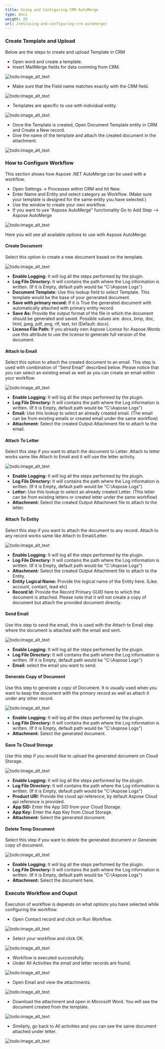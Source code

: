 ```yaml
---
title: Using and Configuring CRM AutoMerge
type: docs
weight: 20
url: /net/using-and-configuring-crm-automerge/
---
```


### Create Template and Upload

Below are the steps to create and upload Template in CRM

- Open word and create a template.
- Insert MailMerge fields for data comming from CRM. 

![todo:image_alt_text](using-and-configuring-crm-automerge_1)

- Make sure that the Field name matches exactly with the CRM field. 

![todo:image_alt_text](using-and-configuring-crm-automerge_2)

- Templates are specific to use with individual entity. 

![todo:image_alt_text](using-and-configuring-crm-automerge_3)

- Once the Template is created, Open Document Template entity in CRM and Create a New record.
- Give the name of the template and attach the created document in the attachment. 

![todo:image_alt_text](using-and-configuring-crm-automerge_4)

### How to Configure Workflow

This section shows how Aspose .NET AutoMerge can be used with a workflow.

- Open Settings -> Processes within CRM and hit New.
- Enter Name and Entity and select category as Workflow. (Make sure your template is designed for the same entity you have selected.)
- Use the window to create your own workflow.
- If you want to use “Aspose AutoMerge” functionality Go to Add Step --> Aspose AutoMerge 

![todo:image_alt_text](/download/thumbnails/2589863/1303366909)

Here you will see all available options to use with Aspose AutoMerge:

#### Create Document

Select this option to create a new document based on the template.

![todo:image_alt_text](using-and-configuring-crm-automerge_5)

- **Enable Logging:** It will log all the steps performed by the plugin.
- **Log File Directory:** It will contains the path where the Log information is written. (If it is Empty, default path would be "C:\Aspose Logs")
- **Document Template:** Use this lookup field to select Template. This template would be the base of your generated document.
- **Save with primary record:** If it is True the generated document with automatically attached with primary entity record.
- **Save As:** Provide the output format of the file in which the document should be generated and saved. Possible values are: docx, bmp, doc, html, jpeg, pdf, png, rtf, text, txt (Default: docx).
- **License File Path:** If you already own Aspose License for Aspose.Words use this attribute to use the license to generate full version of the document.

#### Attach to Email

Select this option to attach the created document to an email. This step is used with combination of "Send Email" described below. Please notice that you can select an existing email as well as you can create an email within your workflow.

![todo:image_alt_text](using-and-configuring-crm-automerge_6)

- **Enable Logging:** It will log all the steps performed by the plugin.
- **Log File Directory:** It will contains the path where the Log information is written. (If it is Empty, default path would be "C:\Aspose Logs")
- **Email:** Use this lookup to select an already created email. (The email can be from existing emails or created email under the same workflow)
- **Attachment:** Select the created Output Attachment file to attach to the email.

#### Attach To Letter

Select this step if you want to attach the document to Letter. Attach to letter works same like Attach to Email and it will use the letter activity.

![todo:image_alt_text](using-and-configuring-crm-automerge_7)

- **Enable Logging:** It will log all the steps performed by the plugin.
- **Log File Directory:** It will contains the path where the Log information is written. (If it is Empty, default path would be "C:\Aspose Logs")
- **Letter:** Use this lookup to select an already created Letter. (This letter can be from existing letters or created letter under the same workflow)
- **Attachment:** Select the created Output Attachment file to attach to the letter.

#### Attach To Entity

Select this step if you want to attach the document to any record. Attach to any record works same like Attach to Email/Letter.

![todo:image_alt_text](using-and-configuring-crm-automerge_8)

- **Enable Logging:** It will log all the steps performed by the plugin.
- **Log File Directory:** It will contains the path where the Log information is written. (If it is Empty, default path would be "C:\Aspose Logs")
- **Attachment:** Select the created Output Attachment file to attach to the Entity.
- **Entity Logical Name:** Provide the logical name of the Entity here. (Like: account, contact, lead etc)
- **Record Id:** Provide the Record Primary GUID here to which the document is attached. Please note that it will not create a copy of document but attach the provided document directly.

#### Send Email

Use this step to send the email, this is used with the Attach to Email step where the document is attached with the email and sent.

![todo:image_alt_text](using-and-configuring-crm-automerge_9)

- **Enable Logging:** It will log all the steps performed by the plugin.
- **Log File Directory:** It will contains the path where the Log information is written. (If it is Empty, default path would be "C:\Aspose Logs")
- **Email:** select the email you want to send.

#### Generate Copy of Document

Use this step to generate a copy of Document. It is usually used when you want to keep the document with the primary record as well as attach it under any other record.

![todo:image_alt_text](using-and-configuring-crm-automerge_10)

- **Enable Logging:** It will log all the steps performed by the plugin.
- **Log File Directory:** It will contains the path where the Log information is written. (If it is Empty, default path would be "C:\Aspose Logs")
- **Attachment:** Select the generated document.

#### Save To Cloud Storage

Use this step if you would like to upload the generated document on Cloud Storage.

![todo:image_alt_text](using-and-configuring-crm-automerge_11)

- **Enable Logging:** It will log all the steps performed by the plugin.
- **Log File Directory:** It will contains the path where the Log information is written. (If it is Empty, default path would be "C:\Aspose Logs")
- **Product URI:** Provide the cloud api reference, by default Aspose Cloud api reference is provided.
- **App SID:** Enter the App SID from your Cloud Storage.
- **App Key:** Enter the App Key from Cloud Storage.
- **Attachment:** Select the generated document.

#### Delete Temp Document

Select this step if you want to delete the generated document or Generate copy of document.

![todo:image_alt_text](using-and-configuring-crm-automerge_12)

- **Enable Logging:** It will log all the steps performed by the plugin.
- **Log File Directory:** It will contains the path where the Log information is written. (If it is Empty, default path would be "C:\Aspose Logs")
- **Attachment:** Select the document here.

### Execute Workflow and Ouput

Execution of workflow is depends on what options you have selected while configuring the workflow.

- Open Contact record and click on Run Workflow. 

![todo:image_alt_text](using-and-configuring-crm-automerge_13)

- Select your workflow and click OK. 

![todo:image_alt_text](using-and-configuring-crm-automerge_14)

- Workflow is executed successfully.
- Under All Activities the email and letter records are found. 

![todo:image_alt_text](using-and-configuring-crm-automerge_15)

- Open Email and view the attachments. 

![todo:image_alt_text](using-and-configuring-crm-automerge_16)

- Download the attachment and open in Microsoft Word. You will see the document created from the template. 

![todo:image_alt_text](using-and-configuring-crm-automerge_17)

- Similarly, go back to All activities and you can see the same document attached under letter. 

![todo:image_alt_text](using-and-configuring-crm-automerge_18)
